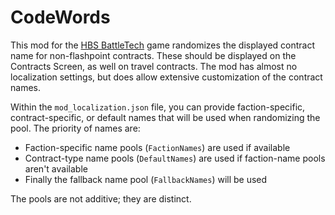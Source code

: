 # CodeWords 
This mod for the [HBS BattleTech](http://battletechgame.com/) game randomizes the displayed contract name for non-flashpoint contracts. These should be displayed on the Contracts Screen, as well on travel contracts. The mod has almost no localization settings, but does allow extensive customization of the contract names.

Within the `mod_localization.json` file, you can provide faction-specific, contract-specific, or default names that will be used when randomizing the pool. The priority of names are:

* Faction-specific name pools (`FactionNames`) are used if available
* Contract-type name pools (`DefaultNames`) are used if faction-name pools aren't available
* Finally the fallback name pool (`FallbackNames`) will be used

The pools are not additive; they are distinct. 